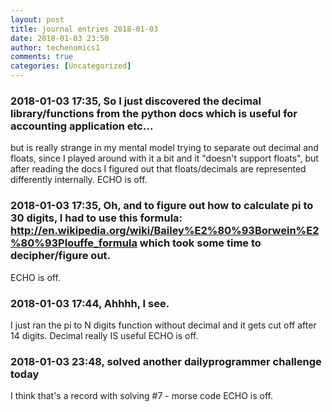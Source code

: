 ```yaml
---
layout: post
title: journal entries 2018-01-03
date: 2018-01-03 23:50
author: techenomics1
comments: true
categories: [Uncategorized]
---
```

### 2018-01-03 17:35, So I just discovered the decimal library/functions from the python docs which is useful for accounting application etc...  
but is really strange in my mental model trying to separate out decimal and floats, since I played around with it a bit and it "doesn't support floats", but after reading the docs I figured out that floats/decimals are represented differently internally. 
ECHO is off.
### 2018-01-03 17:35, Oh, and to figure out how to calculate pi to 30 digits, I had to use this formula: http://en.wikipedia.org/wiki/Bailey%E2%80%93Borwein%E2%80%93Plouffe_formula which took some time to decipher/figure out.  
ECHO is off.
### 2018-01-03 17:44, Ahhhh, I see.  
I just ran the pi to N digits function without decimal and it gets cut off after 14 digits.  Decimal really IS useful 
ECHO is off.
### 2018-01-03 23:48, solved another dailyprogrammer challenge today  
I think that's a record with solving #7 - morse code 
ECHO is off.
